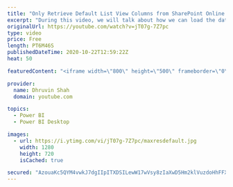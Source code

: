 ```yaml
---
title: "Only Retrieve Default List View Columns from SharePoint Online to Power BI Desktop"
excerpt: "During this video, we will talk about how we can load the data from the specific ListView to Power BI Desktop. When we are loading data from SharePoint Online List to Power BI Desktop it will load all the columns. This will take some time to load the data into Power BI. With the October 2020 release"
originalUrl: https://youtube.com/watch?v=jT07g-7Z7pc
type: video
price: Free
length: PT6M46S
publishedDateTime: 2020-10-22T12:59:22Z
heat: 50

featuredContent: "<iframe width=\"800\" height=\"500\" frameborder=\"0\" src=\"https://www.youtube.com/embed/jT07g-7Z7pc\" allow=\"accelerometer; autoplay; encrypted-media; gyroscope; picture-in-picture\" allowfullscreen></iframe>"

provider:
  name: Dhruvin Shah
  domain: youtube.com

topics:
  - Power BI
  - Power BI Desktop

images:
  - url: https://i.ytimg.com/vi/jT07g-7Z7pc/maxresdefault.jpg
    width: 1280
    height: 720
    isCached: true

secured: "AzouaKc5QYM4vwkJ7dgIIpITXDSILewW17wVsy8zIaXwD5Hm2klVuzdoHhFFXINnKgYYD9sCBrA8EyzGycdpc1rPHMGuubGX3OITuVKaL4IYn+rKX4CWaZlekgcu5FmjtdljpcDUAD1+tbbjfD7iHuDLOHCtVaLjJPHK2Z8Dq9OYOYH5oYzP3tKvdoSVa4WcKVvX2lpb5dnSuRui4UMjgy2xinKHfJOMs0yY4SUthX1c/LxCw2o2pUSy/9IeNN2hd2yU9/YJOFtgrO6iObjTaki9vLkPAEt2vNaUmAkAgy6Hvyf8JqXGrWNQgebbRpXn7tqdj+P2FPgZELSA/PAip7AVMX2fKT6lnnsVVqA+6F8RsUkUuERkri+UwmMnO866rq+/Ad8y2PZhOoP4hWtV89LdLYHZoQe8hL82N7vWSZQ=;OagpquRxdiP45Ql/Cn7Kwg=="
---
```



